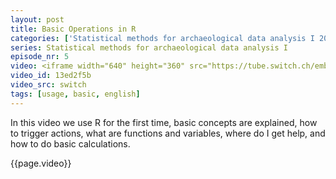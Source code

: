 ```yaml
---
layout: post
title: Basic Operations in R
categories: ['Statistical methods for archaeological data analysis I 2019']
series: Statistical methods for archaeological data analysis I
episode_nr: 5
video: <iframe width="640" height="360" src="https://tube.switch.ch/embed/13ed2f5b" frameborder="0" webkitallowfullscreen mozallowfullscreen allowfullscreen></iframe>
video_id: 13ed2f5b
video_src: switch
tags: [usage, basic, english]
---
```


In this video we use R for the first time, basic concepts are explained, how to trigger actions, what are functions and variables, where do I get help, and how to do basic calculations.
<!--more-->
{{page.video}}
